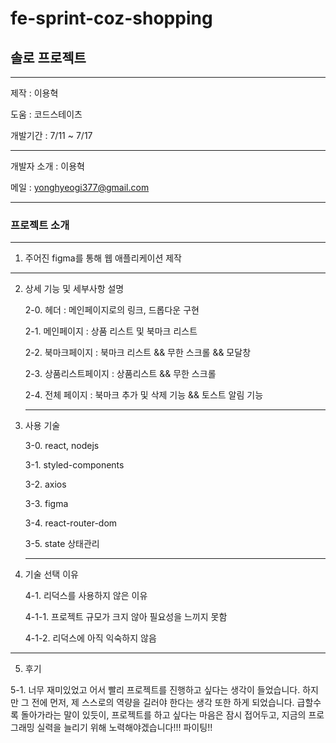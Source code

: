 # fe-sprint-coz-shopping

## 솔로 프로젝트

---

제작 : 이용혁

도움 : 코드스테이츠

개발기간 : 7/11 ~ 7/17

---

개발자 소개 : 이용혁

메일 : yonghyeogi377@gmail.com

---

### 프로젝트 소개

---

1. 주어진 figma를 통해 웹 애플리케이션 제작

---

2. 상세 기능 및 세부사항 설명

   2-0. 헤더 : 메인페이지로의 링크, 드롭다운 구현

   2-1. 메인페이지 : 상품 리스트 및 북마크 리스트

   2-2. 북마크페이지 : 북마크 리스트 && 무한 스크롤 && 모달창

   2-3. 상품리스트페이지 : 상품리스트 && 무한 스크롤

   2-4. 전체 페이지 : 북마크 추가 및 삭제 기능 && 토스트 알림 기능

   ***

3. 사용 기술

   3-0. react, nodejs

   3-1. styled-components

   3-2. axios

   3-3. figma

   3-4. react-router-dom

   3-5. state 상태관리

   ***

4. 기술 선택 이유

   4-1. 리덕스를 사용하지 않은 이유

   4-1-1. 프로젝트 규모가 크지 않아 필요성을 느끼지 못함

   4-1-2. 리덕스에 아직 익숙하지 않음

---

5. 후기

5-1. 너무 재미있었고 어서 빨리 프로젝트를 진행하고 싶다는 생각이 들었습니다.
하지만 그 전에 먼저, 제 스스로의 역량을 길러야 한다는 생각 또한 하게 되었습니다.
급할수록 돌아가라는 말이 있듯이, 프로젝트를 하고 싶다는 마음은 잠시 접어두고,
지금의 프로그래밍 실력을 늘리기 위해 노력해야겠습니다!!!
파이팅!!

